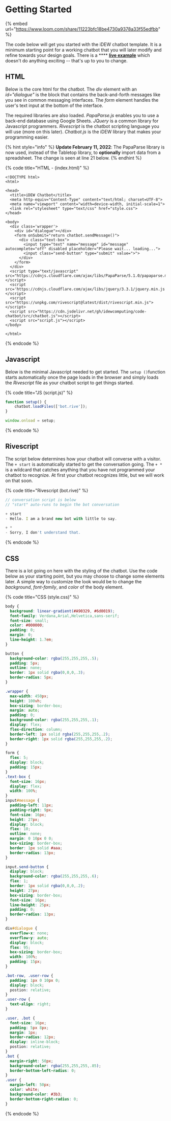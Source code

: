 # Getting Started

{% embed url="https://www.loom.com/share/11223bfc18be4730a9378a33f55edfbb" %}

The code below will get you started with the iDEW chatbot template. It is a minimum starting point for a working chatbot that you will later modify and refine towards your design goals. There is a **** [**live example**](https://chatbot2018--jimlyst.repl.co) which doesn't do anything exciting -- that's up to you to change.

## HTML

Below is the core html for the chatbot. The _div_ element with an _id="dialogue"_ is the block that contains the back-and-forth messages like you see in common messaging interfaces. The _form_ element handles the user's text input at the bottom of the interface.&#x20;

The required libraries are also loaded. _PapaParse.js_ enables you to use a back-end database using Google Sheets. _JQuery_ is a common library for Javascript programmers. _Rivescript_ is the chatbot scripting language you will use (more on this later). _Chatbot.js_ is the iDEW library that makes your programming easier.

{% hint style="info" %}
**Update February 11, 2022**: The PapaParse library is now used, instead of the Tabletop library, to **optionally** import data from a spreadsheet. The change is seen at line 21 below.
{% endhint %}

{% code title="HTML - (index.html)" %}
```markup
<!DOCTYPE html>
<html>

<head>
  <title>iDEW Chatbot</title>
  <meta http-equiv="Content-Type" content="text/html; charset=UTF-8">
  <meta name="viewport" content="width=device-width, initial-scale=1">
  <link rel="stylesheet" type="text/css" href="style.css">
</head>

<body>
  <div class='wrapper'>
    <div id="dialogue"></div>
    <form onSubmit="return chatbot.sendMessage()">
      <div class="text-box">
        <input type="text" name="message" id="message" autocomplete="off" disabled placeholder="Please wait... loading...">
        <input class="send-button" type="submit" value=">">
      </div>
    </form>
  </div>
  <script type="text/javascript" src="https://cdnjs.cloudflare.com/ajax/libs/PapaParse/5.1.0/papaparse.min.js"></script>
  <script src='https://cdnjs.cloudflare.com/ajax/libs/jquery/3.3.1/jquery.min.js'></script>
  <script src="https://unpkg.com/rivescript@latest/dist/rivescript.min.js"></script>
  <script src="https://cdn.jsdelivr.net/gh/idewcomputing/code-chatbot/src/chatbot.js"></script>
  <script src="script.js"></script>
</body>

</html>
```
{% endcode %}

## Javascript

Below is the minimal Javascript needed to get started. The `setup ()`function starts automatically once the page loads in the browser and simply loads the _Rivescript_ file as your chatbot script to get things started.

{% code title="JS (script.js)" %}
```javascript
function setup() {
	chatbot.loadFiles(['bot.rive']);
}

window.onload = setup;
```
{% endcode %}

## Rivescript

The script below determines how your chatbot will converse with a visitor. The `+ start` is automatically started to get the conversation going. The `+ *` is a wildcard that catches anything that you have not programmed your chatbot to recognize. At first your chatbot recognizes little, but we will work on that soon.

{% code title="Rivescript (bot.rive)" %}
```javascript
// conversation script is below
// "start" auto-runs to begin the bot conversation 

+ start 
- Hello. I am a brand new bot with little to say.

+ *
- Sorry, I don't understand that.
```
{% endcode %}

## CSS

There is a lot going on here with the styling of the chatbot. Use the code below as your starting point, but you may choose to change some elements later. A simple way to customize the look would be to change the _background_, _font-family_, and _color_ of the body element.

{% code title="CSS (style.css)" %}
```css
body {
  background: linear-gradient(#A90329, #6d0019);
  font-family: Verdana,Arial,Helvetica,sans-serif;
  font-size: small;
  color: #000000;
  padding: 0;
  margin: 0;
  line-height: 1.7em;
}

button {
  background-color: rgba(255,255,255,.5);
  padding: 5px;
  outline: none;
  border: 1px solid rgba(0,0,0,.3);
  border-radius: 5px;
}

.wrapper {
  max-width: 450px;
  height: 100vh;
  box-sizing: border-box;
  margin: auto;
  padding: 0;
  background-color: rgba(255,255,255,.1);
  display: flex;
  flex-direction: column;
  border-left: 1px solid rgba(255,255,255,.2);
  border-right: 1px solid rgba(255,255,255,.2);
}

form {
  flex: 5;
  display: block;
  padding: 15px;
}
.text-box {
  font-size: 16px;
  display: flex;
  width: 100%;
}
input#message {
  padding-left: 11px;
  padding-right: 9px;
  font-size: 16px;
  height: 27px;
  display: block;
  flex: 10;
  outline: none;
  margin: 0 10px 0 0;
  box-sizing: border-box;
  border: 1px solid #aaa;
  border-radius: 13px;
}

input.send-button {
  display: block;
  background-color: rgba(255,255,255,.6);
  flex: 1;
  border: 1px solid rgba(0,0,0,.2);
  height: 27px;
  box-sizing: border-box;
  font-size: 16px;
  line-height: 25px;
  padding: 0;
  border-radius: 13px;
}

div#dialogue {
  overflow-x: none;
  overflow-y: auto;
  display: block;
  flex: 95;
  box-sizing: border-box;
  width: 100%;
  padding: 15px;
}

.bot-row, .user-row {
  padding: 1px 0 10px 0;
  display: block;
  postion: relative;
}
.user-row {
  text-align: right;
}

.user, .bot {
  font-size: 16px;
  padding: 5px 8px;
  margin: 1px;
  border-radius: 12px;
  display: inline-block;
  postion: relative;
}
.bot {
  margin-right: 50px;
  background-color: rgba(255,255,255,.85);
  border-bottom-left-radius: 0;
}
.user {
  margin-left: 50px;
  color: white;
  background-color: #3b3; 
  border-bottom-right-radius: 0;
}
```
{% endcode %}
